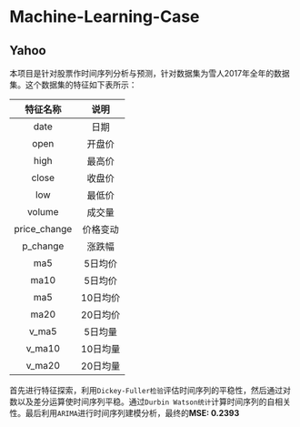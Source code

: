 # Machine-Learning-Case

## Yahoo
本项目是针对股票作时间序列分析与预测，针对数据集为雪人2017年全年的数据集。这个数据集的特征如下表所示：

特征名称  | 说明|
| :------------: |:---------------:|
date  | 日期  |
open  | 开盘价  |
high  | 最高价  |
close  | 收盘价  |
low  | 最低价  |
volume  | 成交量  |
price_change  | 价格变动   |
p_change  | 涨跌幅   |
ma5  | 5日均价  |
ma10  | 5日均价  |
ma5  | 10日均价  |
ma20  | 20日均价  |
v_ma5  | 5日均量  |
v_ma10  | 10日均量  |
v_ma20  | 20日均量  |

首先进行特征探索，利用`Dickey-Fuller检验`评估时间序列的平稳性，然后通过对数以及差分运算使时间序列平稳。通过`Durbin Watson统计`计算时间序列的自相关性。最后利用`ARIMA`进行时间序列建模分析，最终的**MSE: 0.2393**
